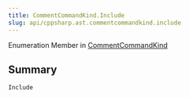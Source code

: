 ```yaml
---
title: CommentCommandKind.Include
slug: api/cppsharp.ast.commentcommandkind.include
---
```

Enumeration Member in [CommentCommandKind](/api/cppsharp/ast/commentcommandkind)

## Summary



```csharp
Include
```

